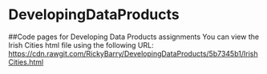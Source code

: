 # DevelopingDataProducts
##Code pages for Developing Data Products assignments 
You can view the Irish Cities html file using the following URL:
https://cdn.rawgit.com/RickyBarry/DevelopingDataProducts/5b7345b1/IrishCities.html
